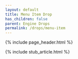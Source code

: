 ```yaml
---
layout: default
title: Menu Item Drop
has_children: false
parent: Engine Drops
permalink: /drops/menu-item
---
```


{% include page_header.html %}

{% include stub_article.html %}